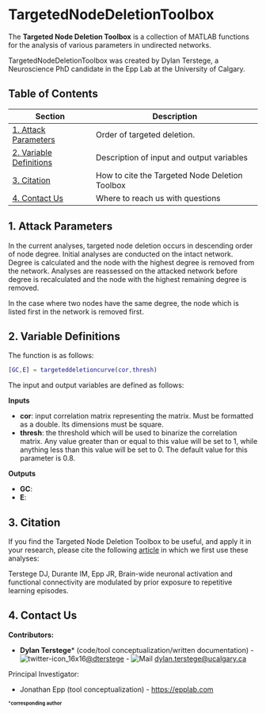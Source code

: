 # TargetedNodeDeletionToolbox

The **Targeted Node Deletion Toolbox** is a collection of MATLAB functions for the analysis of various parameters in undirected networks.

TargetedNodeDeletionToolbox was created by Dylan Terstege, a Neuroscience PhD candidate in the Epp Lab at the University of Calgary.

## Table of Contents

| Section  | Description | 
| ------------- | ------------- | 
| [1. Attack Parameters](#attack)   | Order of targeted deletion.  |
| [2. Variable Definitions](#vars)   | Description of input and output variables  |
| [3. Citation](#cite) | How to cite the Targeted Node Deletion Toolbox |
| [4. Contact Us](#contact)  | Where to reach us with questions  |

<a name="attack"/>

## 1. Attack Parameters

In the current analyses, targeted node deletion occurs in descending order of node degree.  Initial analyses are conducted on the intact network.  Degree is calculated and the node with the highest degree is removed from the network.  Analyses are reassessed on the attacked network before degree is recalculated and the node with the highest remaining degree is removed.

In the case where two nodes have the same degree, the node which is listed first in the network is removed first.

<a name="vars"/>

## 2. Variable Definitions

The function is as follows:

```Matlab
[GC,E] = targeteddeletioncurve(cor,thresh)
```

The input and output variables are defined as follows:

**Inputs**

- **cor**: input correlation matrix representing the matrix.  Must be formatted as a double.  Its dimensions must be square.
- **thresh**: the threshold which will be used to binarize the correlation matrix.  Any value greater than or equal to this value will be set to 1, while anything less than this value will be set to 0.  The default value for this parameter is 0.8.

**Outputs**

- **GC**: 
- **E**: 

<a name="cite"/>

## 3. Citation

If you find the Targeted Node Deletion Toolbox to be useful, and apply it in your research, please cite the following [article](https://www.biorxiv.org/content/10.1101/2021.03.28.437394v1) in which we first use these analyses:

Terstege DJ, Durante IM, Epp JR, Brain-wide neuronal activation and functional connectivity are modulated by prior exposure to repetitive learning episodes.

<a name="contact"/>

## 4. Contact Us

**Contributors:**
- **Dylan Terstege*** (code/tool conceptualization/written documentation) - ![twitter-icon_16x16](https://user-images.githubusercontent.com/44174532/113163958-e3d3e400-91fd-11eb-8d79-17906d8d3f25.png)[@dterstege](https://twitter.com/dterstege) - ![Mail](https://user-images.githubusercontent.com/44174532/113164412-50e77980-91fe-11eb-9282-dd83852578ce.png)
<dylan.terstege@ucalgary.ca>


Principal Investigator:
- Jonathan Epp (tool conceptualization) - https://epplab.com

<sub><sup>***corresponding author**</sup></sub>
